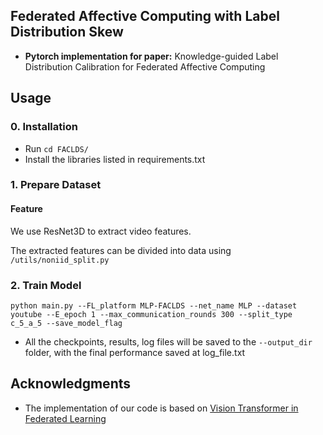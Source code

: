 ## Federated Affective Computing with Label Distribution Skew 
* **Pytorch implementation for paper:** Knowledge-guided Label Distribution Calibration for Federated Affective Computing


## Usage
### 0. Installation

- Run `cd FACLDS/`
- Install the libraries listed in requirements.txt 


### 1. Prepare Dataset 

#### Feature

We use ResNet3D to extract video features.

The extracted features can be divided into data using ```/utils/noniid_split.py ```


### 2. Train Model

```
python main.py --FL_platform MLP-FACLDS --net_name MLP --dataset youtube --E_epoch 1 --max_communication_rounds 300 --split_type c_5_a_5 --save_model_flag

```

- All the checkpoints, results, log files will be saved to the ```--output_dir``` folder, with the final performance saved at log_file.txt 



## Acknowledgments
- The implementation of our code is based on [Vision Transformer in Federated Learning](https://github.com/Liangqiong/ViT-FL-main)








